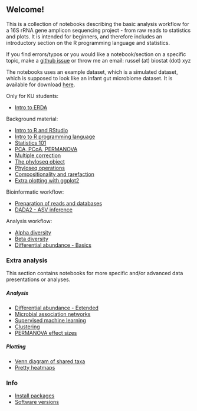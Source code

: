 ## Welcome!

This is a collection of notebooks describing the basic analysis workflow for a 16S rRNA gene amplicon sequencing project - from raw reads to statistics and plots. It is intended for beginners, and therefore includes an introductory section on the R programming language and statistics.

If you find errors/typos or you would like a notebook/section on a specific topic, make a [github issue](https://github.com/microucph/amplicon_data_analysis/issues) or throw me an email: russel (at) biostat (dot) xyz

The notebooks uses an example dataset, which is a simulated dataset, which is supposed to look like an infant gut microbiome dataset. It is available for download [here](https://github.com/microucph/amplicon_data_analysis/raw/master/data/physeq.RData).

Only for KU students:
* [Intro to ERDA](html/ERDA.html)

Background material:
* [Intro to R and RStudio](html/Rstudio.html)
* [Intro to R programming language](html/R.html)
* [Statistics 101](html/stats.html)
* [PCA, PCoA, PERMANOVA](html/pca.html)
* [Multiple correction](html/multi.html)
* [The phyloseq object](html/phyloseq_object.html)
* [Phyloseq operations](html/phyloseq_operations.html)
* [Compositionality and rarefaction](html/compositionality.html)
* [Extra plotting with ggplot2](html/ggplot2.html)

Bioinformatic workflow:
* [Preparation of reads and databases](html/prepare.html)
* [DADA2 - ASV inference](html/dada2.html)

Analysis workflow:
* [Alpha diversity](html/alpha.html)
* [Beta diversity](html/beta.html)
* [Differential abundance - Basics](html/da.html)

### Extra analysis
This section contains notebooks for more specific and/or advanced data presentations or analyses. 

##### Analysis
* [Differential abundance - Extended](html/da2.html)
* [Microbial association networks](html/network.html)
* [Supervised machine learning](html/superlearn.html)
* [Clustering](html/cluster.html)
* [PERMANOVA effect sizes](html/omegasq.html)

##### Plotting
* [Venn diagram of shared taxa](html/venn.html)
* [Pretty heatmaps](html/pheatmap.html)

### Info
* [Install packages](html/packages.html)
* [Software versions](html/versions.html)


